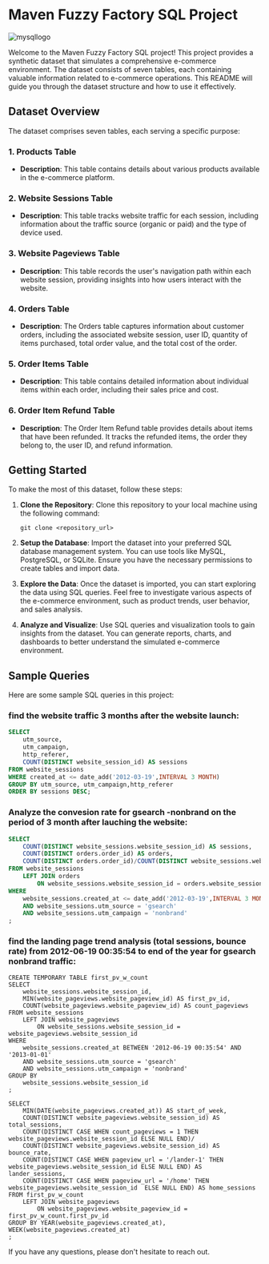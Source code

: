 # Maven Fuzzy Factory SQL Project

![mysqllogo](https://aety.io/wp-content/uploads/2016/11/mysql-logo.png)

Welcome to the Maven Fuzzy Factory SQL project! This project provides a synthetic dataset that simulates a comprehensive e-commerce environment. The dataset consists of seven tables, each containing valuable information related to e-commerce operations. This README will guide you through the dataset structure and how to use it effectively.

## Dataset Overview

The dataset comprises seven tables, each serving a specific purpose:

### 1. Products Table

- **Description**: This table contains details about various products available in the e-commerce platform.

### 2. Website Sessions Table

- **Description**: This table tracks website traffic for each session, including information about the traffic source (organic or paid) and the type of device used.

### 3. Website Pageviews Table

- **Description**: This table records the user's navigation path within each website session, providing insights into how users interact with the website.

### 4. Orders Table

- **Description**: The Orders table captures information about customer orders, including the associated website session, user ID, quantity of items purchased, total order value, and the total cost of the order.

### 5. Order Items Table

- **Description**: This table contains detailed information about individual items within each order, including their sales price and cost.

### 6. Order Item Refund Table

- **Description**: The Order Item Refund table provides details about items that have been refunded. It tracks the refunded items, the order they belong to, the user ID, and refund information.

## Getting Started

To make the most of this dataset, follow these steps:

1. **Clone the Repository**: Clone this repository to your local machine using the following command:

   ```shell
   git clone <repository_url>
   ```

2. **Setup the Database**: Import the dataset into your preferred SQL database management system. You can use tools like MySQL, PostgreSQL, or SQLite. Ensure you have the necessary permissions to create tables and import data.

3. **Explore the Data**: Once the dataset is imported, you can start exploring the data using SQL queries. Feel free to investigate various aspects of the e-commerce environment, such as product trends, user behavior, and sales analysis.

4. **Analyze and Visualize**: Use SQL queries and visualization tools to gain insights from the dataset. You can generate reports, charts, and dashboards to better understand the simulated e-commerce environment.

## Sample Queries

Here are some sample SQL queries in this project:

### find the website traffic 3 months after the website launch:

```sql
SELECT 
	utm_source, 
	utm_campaign,
    http_referer,
    COUNT(DISTINCT website_session_id) AS sessions
FROM website_sessions
WHERE created_at <= date_add('2012-03-19',INTERVAL 3 MONTH)
GROUP BY utm_source, utm_campaign,http_referer
ORDER BY sessions DESC;
```


### Analyze the convesion rate for gsearch -nonbrand on the period of 3 month after lauching the website:

```sql
SELECT 
	COUNT(DISTINCT website_sessions.website_session_id) AS sessions,
    COUNT(DISTINCT orders.order_id) AS orders,
    COUNT(DISTINCT orders.order_id)/COUNT(DISTINCT website_sessions.website_session_id)*100 AS conv_rate_percentage
FROM website_sessions
	LEFT JOIN orders
		ON website_sessions.website_session_id = orders.website_session_id
WHERE 
	website_sessions.created_at <= date_add('2012-03-19',INTERVAL 3 MONTH)
    AND website_sessions.utm_source = 'gsearch'
    AND website_sessions.utm_campaign = 'nonbrand'
;

```

### find the landing page trend analysis (total sessions, bounce rate) from 2012-06-19 00:35:54 to end of the year for gsearch nonbrand traffic:

```mysql
CREATE TEMPORARY TABLE first_pv_w_count
SELECT 
	website_sessions.website_session_id,
    MIN(website_pageviews.website_pageview_id) AS first_pv_id,
    COUNT(website_pageviews.website_pageview_id) AS count_pageviews
FROM website_sessions
	LEFT JOIN website_pageviews
		ON website_sessions.website_session_id = website_pageviews.website_session_id
WHERE
	website_sessions.created_at BETWEEN '2012-06-19 00:35:54' AND '2013-01-01'
	AND website_sessions.utm_source = 'gsearch'
    AND website_sessions.utm_campaign = 'nonbrand'
GROUP BY
	website_sessions.website_session_id
;

SELECT 
	MIN(DATE(website_pageviews.created_at)) AS start_of_week,
    COUNT(DISTINCT website_pageviews.website_session_id) AS total_sessions,
    COUNT(DISTINCT CASE WHEN count_pageviews = 1 THEN website_pageviews.website_session_id ELSE NULL END)/
    COUNT(DISTINCT website_pageviews.website_session_id) AS bounce_rate,
    COUNT(DISTINCT CASE WHEN pageview_url = '/lander-1' THEN website_pageviews.website_session_id ELSE NULL END) AS lander_sessions,
    COUNT(DISTINCT CASE WHEN pageview_url = '/home' THEN website_pageviews.website_session_id  ELSE NULL END) AS home_sessions
FROM first_pv_w_count
	LEFT JOIN website_pageviews
		ON website_pageviews.website_pageview_id = first_pv_w_count.first_pv_id
GROUP BY YEAR(website_pageviews.created_at), WEEK(website_pageviews.created_at)
;
```


If you have any questions, please don't hesitate to reach out.

